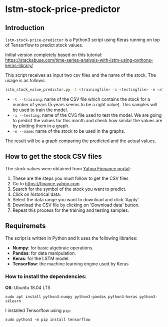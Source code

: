 # lstm-stock-price-predictor

## Introduction
```lstm-stock-price-predictor``` is a Python3 script using Keras running on top of Tensorflow to predict stock values.

Initial version completely based on this tutorial: https://stackabuse.com/time-series-analysis-with-lstm-using-pythons-keras-library/

This script receives as input two csv files and the name of the stock. The usage is as follows:

```bash
lstm_stock_value_predictor.py -t <trainingfile> -i <testingfile> -n <stock name>
```

- ```-t --training```: name of the CSV file which contains the stock for a number of years (5 years seems to be a right value). This samples will be used to train the model.
- ```-i --testing```: name of the CVS file used to test the model. We are going to predict the values for this month and check how similar the values are by plotting them in a graph. 
- ```-n --name```:  name of the stock to be used in the graphs. 

The result will be a graph comparing the predicted and the actual values.

## How to get the stock CSV files
The stock values were obtained from [Yahoo Finnance portal](https://finance.yahoo.com): .
1. These are the steps you must follow to get the CSV files
2. Go to https://finance.yahoo.com 
3. Search for the symbol of the stock you want to predict.
4. Click on historical data.
5. Select the data range you want to download and click 'Apply'.
6. Download the CSV file by clicking on 'Download data' button.
7. Repeat this process for the training and testing samples.

## Requiremets

The script is written in Python and it uses the following libraries:
- **Numpy**: for basic algebraic operations. 
- **Pandas**: for data manipulation.
- **Keras**: for the LSTM model.
- **Tensorflow**: the machine learning engine used by Keras

### How to install the dependencies:
**OS**: Ubuntu 18.04 LTS

```sudo apt install python3-numpy python3-pandas python3-keras python3-sklearn ```

I installed Tensorflow using ```pip```:

```sudo python3 -m pip install tensorflow```